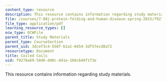 ```yaml
---
content_type: resource
description: This resource contains information regarding study materials.
file: /courses/7-88j-protein-folding-and-human-disease-spring-2015/f9278a6950d6d40cd41e166c649f1f3e_MIT7_88JS15_CoiledCoils.pdf
file_type: application/pdf
learning_resource_types: []
ocw_type: OCWFile
parent_title: Study Materials
parent_type: CourseSection
parent_uid: 3dcef3c4-558f-b1a1-6454-3df57ecd8a72
resourcetype: Document
title: Coiled Coils
uid: f9278a69-50d6-d40c-d41e-166c649f1f3e
---
```

This resource contains information regarding study materials.

